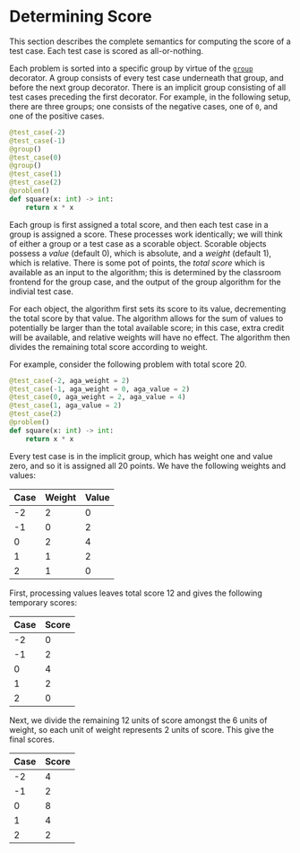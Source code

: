 # Determining Score

This section describes the complete semantics for computing the score of a test
case. Each test case is scored as all-or-nothing.

Each problem is sorted into a specific group by virtue of the
[`group`](reference.html#aga.group) decorator. A group consists of every test
case underneath that group, and before the next group decorator. There is an
implicit group consisting of all test cases preceding the first decorator. For
example, in the following setup, there are three groups; one consists of the
negative cases, one of `0`, and one of the positive cases.

```python
@test_case(-2)
@test_case(-1)
@group()
@test_case(0)
@group()
@test_case(1)
@test_case(2)
@problem()
def square(x: int) -> int:
    return x * x
```

Each group is first assigned a total score, and then each test case in a group
is assigned a score. These processes work identically; we will think of either a
group or a test case as a scorable object. Scorable objects possess a _value_
(default 0), which is absolute, and a _weight_ (default 1), which is relative.
There is some pot of points, the _total score_ which is available as an input to
the algorithm; this is determined by the classroom frontend for the group case,
and the output of the group algorithm for the indivial test case.

For each object, the algorithm first sets its score to its value, decrementing
the total score by that value. The algorithm allows for the sum of values to
potentially be larger than the total available score; in this case, extra credit
will be available, and relative weights will have no effect. The algorithm then
divides the remaining total score according to weight.

For example, consider the following problem with total score 20.

```python
@test_case(-2, aga_weight = 2)
@test_case(-1, aga_weight = 0, aga_value = 2)
@test_case(0, aga_weight = 2, aga_value = 4)
@test_case(1, aga_value = 2)
@test_case(2)
@problem()
def square(x: int) -> int:
    return x * x
```

Every test case is in the implicit group, which has weight one and value zero,
and so it is assigned all 20 points. We have the following weights and values:

| Case | Weight | Value |
| ---- | ------ | ----- |
| -2   | 2      | 0     |
| -1   | 0      | 2     |
| 0    | 2      | 4     |
| 1    | 1      | 2     |
| 2    | 1      | 0     |

First, processing values leaves total score 12 and gives the following temporary
scores:

| Case | Score |
| ---- | ----- |
| -2   | 0     |
| -1   | 2     |
| 0    | 4     |
| 1    | 2     |
| 2    | 0     |

Next, we divide the remaining 12 units of score amongst the 6 units of weight,
so each unit of weight represents 2 units of score. This give the final scores.

| Case | Score |
| ---- | ----- |
| -2   | 4     |
| -1   | 2     |
| 0    | 8     |
| 1    | 4     |
| 2    | 2     |
